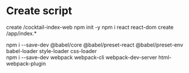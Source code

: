 
# Create script

create  /cocktail-index-web
npm init -y
npm i react react-dom
create /app/index.*

npm i --save-dev @babel/core @babel/preset-react @babel/preset-env babel-loader style-loader css-loader  
npm i --save-dev webpack webpack-cli webpack-dev-server html-webpack-plugin